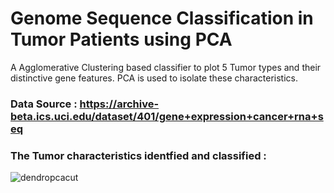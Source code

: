 # Genome Sequence Classification in Tumor Patients using PCA

A Agglomerative Clustering based classifier to plot 5 Tumor types and their distinctive gene features. PCA is used to isolate these characteristics.

### Data Source : https://archive-beta.ics.uci.edu/dataset/401/gene+expression+cancer+rna+seq

### The Tumor characteristics identfied and classified :
![dendropcacut](https://github.com/user-attachments/assets/652dcbb6-4c0e-4882-916d-39335525b5a0)
